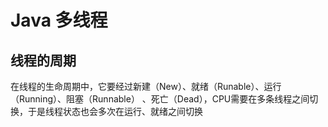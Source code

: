 # Java 多线程
## 线程的周期
 在线程的生命周期中，它要经过新建（New）、就绪（Runable）、运行（Running）、阻塞（Runnable）
 、死亡（Dead），CPU需要在多条线程之间切换，于是线程状态也会多次在运行、就绪之间切换
 